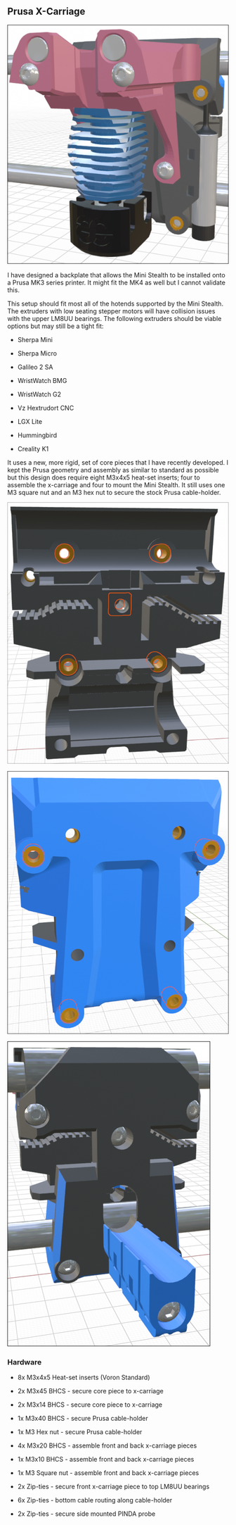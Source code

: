 ## Prusa X-Carriage

![Prusa1](Prusa_PINDA.png)

I have designed a backplate that allows the Mini Stealth to be installed onto a Prusa MK3 series printer. It might fit the MK4 as well but I cannot validate this.

This setup should fit most all of the hotends supported by the Mini Stealth. The extruders with low seating stepper motors will have collision issues with the upper LM8UU bearings. The following extruders should be viable options but may still be a tight fit:

- Sherpa Mini

- Sherpa Micro

- Galileo 2 SA

- WristWatch BMG

- WristWatch G2

- Vz Hextrudort CNC

- LGX Lite

- Hummingbird

- Creality K1

It uses a new, more rigid, set of core pieces that I have recently developed. I kept the Prusa geometry and assembly as similar to standard as possible but this design does require eight M3x4x5 heat-set inserts; four to assemble the x-carriage and four to mount the Mini Stealth. It still uses one M3 square nut and an M3 hex nut to secure the stock Prusa cable-holder.

![Heat-Set Inserts 1](Prusa_Heatset_Inserts_Back.png)

![Heat-Set Inserts 2](Prusa_Heatset_Inserts_Front.png)

![Assembled Rear View](Prusa_Assembled_Rear.png)

### Hardware

- 8x M3x4x5 Heat-set inserts (Voron Standard)

- 2x M3x45 BHCS - secure core piece to x-carriage

- 2x M3x14 BHCS - secure core piece to x-carriage

- 1x M3x40 BHCS - secure Prusa cable-holder

- 1x M3 Hex nut - secure Prusa cable-holder

- 4x M3x20 BHCS - assemble front and back x-carriage pieces

- 1x M3x10 BHCS - assemble front and back x-carriage pieces

- 1x M3 Square nut - assemble front and back x-carriage pieces

- 2x Zip-ties - secure front x-carriage piece to top LM8UU bearings

- 6x Zip-ties - bottom cable routing along cable-holder

- 2x Zip-ties - secure side mounted PINDA probe
